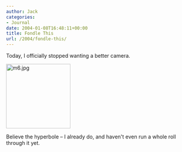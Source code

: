 ```yaml
---
author: Jack
categories:
- Journal
date: 2004-01-08T16:48:11+00:00
title: Fondle This
url: /2004/fondle-this/
---
```


Today, I officially stopped wanting a better camera.

<img alt="m6.jpg" src="http://www.jackbaty.com/images/blog/m6.jpg" width="175" height="175" border="0" />

Believe the hyperbole &#8211; I already do, and haven't even run a whole roll through it yet.